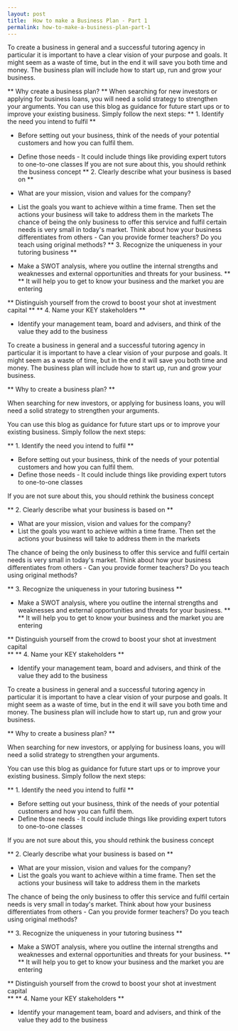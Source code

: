 ```yaml
---
layout: post
title:  How to make a Business Plan - Part 1
permalink: how-to-make-a-business-plan-part-1
---
```

To create a business in general and a successful tutoring agency in particular
it is important to have a clear vision of your purpose and goals. It might
seem as a waste of time, but in the end it will save you both time and money.
The business plan will include how to start up, run and grow your business.

** Why create a business plan? ** When searching for new investors or applying for business loans, you will need a solid strategy to strengthen your arguments. You can use this blog as guidance for future start ups or to improve your existing business. Simply follow the next steps: ** 1\. Identify the need you intend to fulfil **

  * Before setting out your business, think of the needs of your potential customers and how you can fulfil them. 
  * Define those needs - It could include things like providing expert tutors to one-to-one classes 
If you are not sure about this, you should rethink the business concept ** 2\.
Clearly describe what your business is based on **

  * What are your mission, vision and values for the company? 
  * List the goals you want to achieve within a time frame. Then set the actions your business will take to address them in the markets 
The chance of being the only business to offer this service and fulfil certain
needs is very small in today's market. Think about how your business
differentiates from others - Can you provide former teachers? Do you teach
using original methods? ** 3\. Recognize the uniqueness in your tutoring
business **

  * Make a SWOT analysis, where you outline the internal strengths and weaknesses and external opportunities and threats for your business. ** ** It will help you to get to know your business and the market you are entering 

** Distinguish yourself from the crowd to boost your shot at investment capital ** ** 4\. Name your KEY stakeholders **

  * Identify your management team, board and advisers, and think of the value they add to the business 

To create a business in general and a successful tutoring agency in particular
it is important to have a clear vision of your purpose and goals. It might
seem as a waste of time, but in the end it will save you both time and money.
The business plan will include how to start up, run and grow your business.

** Why to create a business plan? **

When searching for new investors, or applying for business loans, you will
need a solid strategy to strengthen your arguments.

You can use this blog as guidance for future start ups or to improve your
existing business. Simply follow the next steps:

** 1\. Identify the need you intend to fulfil **

  * Before setting out your business, think of the needs of your potential customers and how you can fulfil them. 
  * Define those needs - It could include things like providing expert tutors to one-to-one classes 

If you are not sure about this, you should rethink the business concept

** 2\. Clearly describe what your business is based on **

  * What are your mission, vision and values for the company? 
  * List the goals you want to achieve within a time frame. Then set the actions your business will take to address them in the markets 

The chance of being the only business to offer this service and fulfil certain
needs is very small in today's market. Think about how your business
differentiates from others - Can you provide former teachers? Do you teach
using original methods?

** 3\. Recognize the uniqueness in your tutoring business **

  * Make a SWOT analysis, where you outline the internal strengths and weaknesses and external opportunities and threats for your business. ** ** It will help you to get to know your business and the market you are entering 

** Distinguish yourself from the crowd to boost your shot at investment capital   
** ** 4\. Name your KEY stakeholders **

  * Identify your management team, board and advisers, and think of the value they add to the business 

To create a business in general and a successful tutoring agency in particular
it is important to have a clear vision of your purpose and goals. It might
seem as a waste of time, but in the end it will save you both time and money.
The business plan will include how to start up, run and grow your business.

** Why to create a business plan? **

When searching for new investors, or applying for business loans, you will
need a solid strategy to strengthen your arguments.

You can use this blog as guidance for future start ups or to improve your
existing business. Simply follow the next steps:

** 1\. Identify the need you intend to fulfil **

  * Before setting out your business, think of the needs of your potential customers and how you can fulfil them. 
  * Define those needs - It could include things like providing expert tutors to one-to-one classes 

If you are not sure about this, you should rethink the business concept

** 2\. Clearly describe what your business is based on **

  * What are your mission, vision and values for the company? 
  * List the goals you want to achieve within a time frame. Then set the actions your business will take to address them in the markets 

The chance of being the only business to offer this service and fulfil certain
needs is very small in today's market. Think about how your business
differentiates from others - Can you provide former teachers? Do you teach
using original methods?

** 3\. Recognize the uniqueness in your tutoring business **

  * Make a SWOT analysis, where you outline the internal strengths and weaknesses and external opportunities and threats for your business. ** ** It will help you to get to know your business and the market you are entering 

** Distinguish yourself from the crowd to boost your shot at investment capital   
** ** 4\. Name your KEY stakeholders **

  * Identify your management team, board and advisers, and think of the value they add to the business
